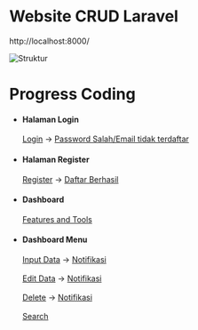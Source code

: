 # Website CRUD Laravel

http://localhost:8000/

![Struktur](https://github.com/user-attachments/assets/fb7b23d1-f7f1-461d-bdeb-6e19e4123696)

<h1>Progress Coding</h1>

<!DOCTYPE html>
<html lang="en">
<html>
<head>
    <meta charset="UTF-8">
    <meta name="viewport" content="width=device-width, initial-scale=1.0">
    </head>
    <body>
      <div class="container">
        <ul> 
           <li> 
          <h4>Halaman Login</h4>
<a href="https://github.com/user-attachments/assets/cc9ae1ac-12ed-498e-9c4c-3aa636dfeb88">Login</a> ->
<a href="https://github.com/user-attachments/assets/7f0a4d4f-76a7-4582-99f3-5c1378615742">Password Salah/Email tidak terdaftar</a>
          </li>
         <li>
         <h4>Halaman Register</h4>
<a href="https://github.com/user-attachments/assets/704e91a1-e5b3-42dc-92d1-b20600b951ff">Register</a> ->
<a href="https://github.com/user-attachments/assets/869f780b-44ca-4605-ae57-b6e1305e2c02">Daftar Berhasil</a>
          </li>
         <li> 
          <h4>Dashboard</h4>
<a href="https://github.com/user-attachments/assets/3a8f0714-d3a8-4c5e-b849-18f9c0a192eb">Features and Tools</a>
          </li>
         <li> 
          <h4>Dashboard Menu</h4>
<a href="https://github.com/user-attachments/assets/7d69543d-a430-420f-88ba-2519c93ed2ae">Input Data</a> ->
<a href="https://github.com/user-attachments/assets/f1994099-2c96-40c1-9373-a5dd6ab96073">Notifikasi</a><br><br>
<a href="https://github.com/user-attachments/assets/1d5039eb-f3b1-4a13-8269-51e21d613d63">Edit Data</a> ->
<a href="https://github.com/user-attachments/assets/34dc7010-d00c-44b5-bda2-ccd1bbe947c1">Notifikasi</a><br><br>
<a href="https://github.com/user-attachments/assets/3e4a280f-3e13-4e30-a7eb-65b2a7cb8b50">Delete</a> ->
<a href="https://github.com/user-attachments/assets/ef29a2f4-41fc-4538-a9fc-ccbf87e677d1">Notifikasi</a><br><br>
<a href="https://github.com/user-attachments/assets/5510ae54-ac4c-4074-b314-7dd3f92cb6af">Search</a>
</html>
